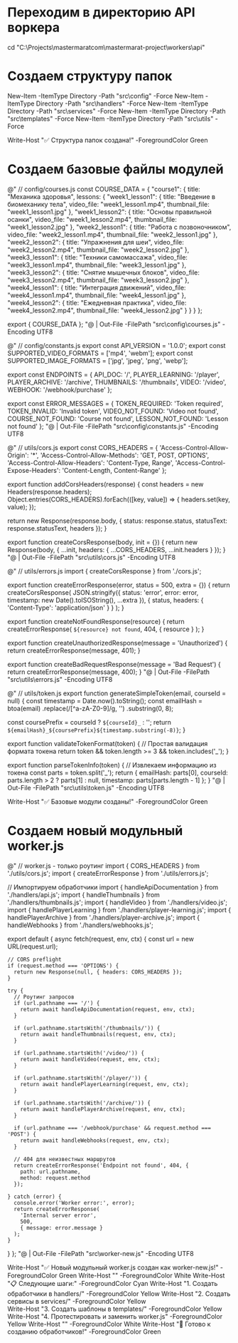 # Переходим в директорию API воркера
cd "C:\Projects\mastermaratcom\mastermarat-project\workers\api"

# Создаем структуру папок
New-Item -ItemType Directory -Path "src\config" -Force
New-Item -ItemType Directory -Path "src\handlers" -Force
New-Item -ItemType Directory -Path "src\services" -Force
New-Item -ItemType Directory -Path "src\templates" -Force
New-Item -ItemType Directory -Path "src\utils" -Force

Write-Host "✅ Структура папок создана!" -ForegroundColor Green

# Создаем базовые файлы модулей
@"
// config/courses.js
const COURSE_DATA = {
  "course1": {
    title: "Механика здоровья",
    lessons: {
      "week1_lesson1": {
        title: "Введение в биомеханику тела",
        video_file: "week1_lesson1.mp4",
        thumbnail_file: "week1_lesson1.jpg"
      },
      "week1_lesson2": {
        title: "Основы правильной осанки",
        video_file: "week1_lesson2.mp4",
        thumbnail_file: "week1_lesson2.jpg"
      },
      "week2_lesson1": {
        title: "Работа с позвоночником",
        video_file: "week2_lesson1.mp4",
        thumbnail_file: "week2_lesson1.jpg"
      },
      "week2_lesson2": {
        title: "Упражнения для шеи",
        video_file: "week2_lesson2.mp4",
        thumbnail_file: "week2_lesson2.jpg"
      },
      "week3_lesson1": {
        title: "Техники самомассажа",
        video_file: "week3_lesson1.mp4",
        thumbnail_file: "week3_lesson1.jpg"
      },
      "week3_lesson2": {
        title: "Снятие мышечных блоков",
        video_file: "week3_lesson2.mp4",
        thumbnail_file: "week3_lesson2.jpg"
      },
      "week4_lesson1": {
        title: "Интеграция движений",
        video_file: "week4_lesson1.mp4",
        thumbnail_file: "week4_lesson1.jpg"
      },
      "week4_lesson2": {
        title: "Ежедневная практика",
        video_file: "week4_lesson2.mp4",
        thumbnail_file: "week4_lesson2.jpg"
      }
    }
  }
};

export { COURSE_DATA };
"@ | Out-File -FilePath "src\config\courses.js" -Encoding UTF8

@"
// config/constants.js
export const API_VERSION = '1.0.0';
export const SUPPORTED_VIDEO_FORMATS = ['mp4', 'webm'];
export const SUPPORTED_IMAGE_FORMATS = ['jpg', 'jpeg', 'png', 'webp'];

export const ENDPOINTS = {
  API_DOC: '/',
  PLAYER_LEARNING: '/player',
  PLAYER_ARCHIVE: '/archive', 
  THUMBNAILS: '/thumbnails',
  VIDEO: '/video',
  WEBHOOK: '/webhook/purchase'
};

export const ERROR_MESSAGES = {
  TOKEN_REQUIRED: 'Token required',
  TOKEN_INVALID: 'Invalid token',
  VIDEO_NOT_FOUND: 'Video not found',
  COURSE_NOT_FOUND: 'Course not found',
  LESSON_NOT_FOUND: 'Lesson not found'
};
"@ | Out-File -FilePath "src\config\constants.js" -Encoding UTF8

@"
// utils/cors.js
export const CORS_HEADERS = {
  'Access-Control-Allow-Origin': '*',
  'Access-Control-Allow-Methods': 'GET, POST, OPTIONS',
  'Access-Control-Allow-Headers': 'Content-Type, Range',
  'Access-Control-Expose-Headers': 'Content-Length, Content-Range'
};

export function addCorsHeaders(response) {
  const headers = new Headers(response.headers);
  Object.entries(CORS_HEADERS).forEach(([key, value]) => {
    headers.set(key, value);
  });
  
  return new Response(response.body, {
    status: response.status,
    statusText: response.statusText,
    headers
  });
}

export function createCorsResponse(body, init = {}) {
  return new Response(body, {
    ...init,
    headers: {
      ...CORS_HEADERS,
      ...init.headers
    }
  });
}
"@ | Out-File -FilePath "src\utils\cors.js" -Encoding UTF8

@"
// utils/errors.js
import { createCorsResponse } from './cors.js';

export function createErrorResponse(error, status = 500, extra = {}) {
  return createCorsResponse(
    JSON.stringify({
      status: 'error',
      error: error,
      timestamp: new Date().toISOString(),
      ...extra
    }),
    {
      status,
      headers: { 'Content-Type': 'application/json' }
    }
  );
}

export function createNotFoundResponse(resource) {
  return createErrorResponse(
    `${resource} not found`,
    404,
    { resource }
  );
}

export function createUnauthorizedResponse(message = 'Unauthorized') {
  return createErrorResponse(message, 401);
}

export function createBadRequestResponse(message = 'Bad Request') {
  return createErrorResponse(message, 400);
}
"@ | Out-File -FilePath "src\utils\errors.js" -Encoding UTF8

@"
// utils/token.js
export function generateSimpleToken(email, courseId = null) {
  const timestamp = Date.now().toString();
  const emailHash = btoa(email)
    .replace(/[^a-zA-Z0-9]/g, '')
    .substring(0, 8);
  
  const coursePrefix = courseId ? `${courseId}_` : '';
  return `${emailHash}_${coursePrefix}${timestamp.substring(-8)}`;
}

export function validateTokenFormat(token) {
  // Простая валидация формата токена
  return token && token.length >= 3 && token.includes('_');
}

export function parseTokenInfo(token) {
  // Извлекаем информацию из токена
  const parts = token.split('_');
  return {
    emailHash: parts[0],
    courseId: parts.length > 2 ? parts[1] : null,
    timestamp: parts[parts.length - 1]
  };
}
"@ | Out-File -FilePath "src\utils\token.js" -Encoding UTF8

Write-Host "✅ Базовые модули созданы!" -ForegroundColor Green

# Создаем новый модульный worker.js
@"
// worker.js - только роутинг
import { CORS_HEADERS } from './utils/cors.js';
import { createErrorResponse } from './utils/errors.js';

// Импортируем обработчики
import { handleApiDocumentation } from './handlers/api.js';
import { handleThumbnails } from './handlers/thumbnails.js';
import { handleVideo } from './handlers/video.js';
import { handlePlayerLearning } from './handlers/player-learning.js';
import { handlePlayerArchive } from './handlers/player-archive.js';
import { handleWebhooks } from './handlers/webhooks.js';

export default {
  async fetch(request, env, ctx) {
    const url = new URL(request.url);

    // CORS preflight
    if (request.method === 'OPTIONS') {
      return new Response(null, { headers: CORS_HEADERS });
    }

    try {
      // Роутинг запросов
      if (url.pathname === '/') {
        return await handleApiDocumentation(request, env, ctx);
      }

      if (url.pathname.startsWith('/thumbnails/')) {
        return await handleThumbnails(request, env, ctx);
      }

      if (url.pathname.startsWith('/video/')) {
        return await handleVideo(request, env, ctx);
      }

      if (url.pathname.startsWith('/player/')) {
        return await handlePlayerLearning(request, env, ctx);
      }

      if (url.pathname.startsWith('/archive/')) {
        return await handlePlayerArchive(request, env, ctx);
      }

      if (url.pathname === '/webhook/purchase' && request.method === 'POST') {
        return await handleWebhooks(request, env, ctx);
      }

      // 404 для неизвестных маршрутов
      return createErrorResponse('Endpoint not found', 404, {
        path: url.pathname,
        method: request.method
      });

    } catch (error) {
      console.error('Worker error:', error);
      return createErrorResponse(
        'Internal server error',
        500,
        { message: error.message }
      );
    }
  }
};
"@ | Out-File -FilePath "src\worker-new.js" -Encoding UTF8

Write-Host "✅ Новый модульный worker.js создан как worker-new.js!" -ForegroundColor Green
Write-Host "" -ForegroundColor White
Write-Host "📋 Следующие шаги:" -ForegroundColor Cyan
Write-Host "1. Создать обработчики в handlers/" -ForegroundColor Yellow
Write-Host "2. Создать сервисы в services/" -ForegroundColor Yellow  
Write-Host "3. Создать шаблоны в templates/" -ForegroundColor Yellow
Write-Host "4. Протестировать и заменить worker.js" -ForegroundColor Yellow
Write-Host "" -ForegroundColor White
Write-Host "🎯 Готово к созданию обработчиков!" -ForegroundColor Green